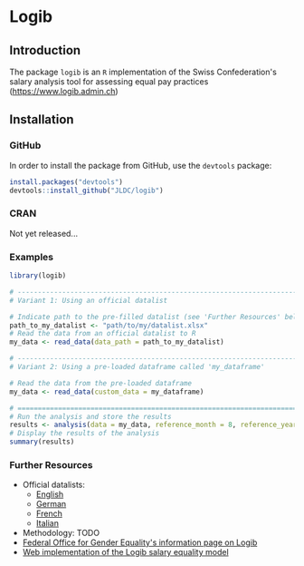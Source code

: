 # Logib
## Introduction
The package `logib` is an `R` implementation of the Swiss Confederation's salary analysis tool for assessing equal pay practices (https://www.logib.admin.ch)

## Installation
### GitHub
In order to install the package from GitHub, use the `devtools` package:

```R
install.packages("devtools")
devtools::install_github("JLDC/logib")
```

### CRAN
Not yet released...

### Examples

```R
library(logib)

# ------------------------------------------------------------------------------
# Variant 1: Using an official datalist

# Indicate path to the pre-filled datalist (see 'Further Resources' below)
path_to_my_datalist <- "path/to/my/datalist.xlsx"
# Read the data from an official datalist to R
my_data <- read_data(data_path = path_to_my_datalist)

# ------------------------------------------------------------------------------
# Variant 2: Using a pre-loaded dataframe called 'my_dataframe'

# Read the data from the pre-loaded dataframe
my_data <- read_data(custom_data = my_dataframe)

# ==============================================================================
# Run the analysis and store the results
results <- analysis(data = my_data, reference_month = 8, reference_year = 2020)
# Display the results of the analysis
summary(results)
```

### Further Resources
+ Official datalists: 
	- [English](https://www.logib.admin.ch/assets/Data/Datalist_e.xlsx)
	- [German](https://www.logib.admin.ch/assets/Data/Datalist_d.xlsx)
	- [French](https://www.logib.admin.ch/assets/Data/Datalist_f.xlsx)
	- [Italian](https://www.logib.admin.ch/assets/Data/Datalist_i.xlsx)
+ Methodology: TODO
+ [Federal Office for Gender Equality's information page on Logib](www.logib.ch) 
+ [Web implementation of the Logib salary equality model](https://www.logib.admin.ch)